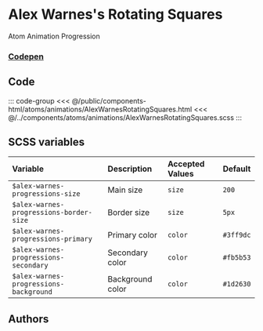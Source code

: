 # Alex Warnes's Rotating Squares
<Badge type="tip">Atom</Badge> <Badge type="info">Animation</Badge> <Badge type="info">Progression</Badge>
### [Codepen](https://codepen.io/AlexWarnes/pen/jXYYKL)

## Code

<div class="dev-section">
    <!--@include: ../../public/components-html/atoms/animations/AlexWarnesRotatingSquares.html -->
</div>

::: code-group
<<< @/public/components-html/atoms/animations/AlexWarnesRotatingSquares.html
<<< @/../components/atoms/animations/AlexWarnesRotatingSquares.scss
:::

## SCSS variables

| Variable                               | Description      | Accepted Values | Default   |
|:---------------------------------------|:-----------------|:----------------|:----------|
| `$alex-warnes-progressions-size`        | Main size        | `size`          | `200`     |
| `$alex-warnes-progressions-border-size` | Border size      | `size`          | `5px`     |
| `$alex-warnes-progressions-primary`     | Primary color    | `color`         | `#3ff9dc` |
| `$alex-warnes-progressions-secondary`   | Secondary color  | `color`         | `#fb5b53` |
| `$alex-warnes-progressions-background`  | Background color | `color`         | `#1d2630` |


## Authors

<VPTeamMembers size="small" :members="Authors" />

<style lang="scss">
@import "docs/theme.scss";

$alex-warnes-progressions-primary: $primary-color;
$alex-warnes-progressions-secondary: $secondary-color;
$alex-warnes-progressions-background: $background-color;

@import "components/atoms/animations/AlexWarnesRotatingSquares.scss";
</style>

<script setup>
import { VPTeamMembers } from 'vitepress/theme';

const Authors = [
  {
    avatar: 'https://placekitten.com/100/100',
    name: 'Alex Warnes',
    title: 'Creator',
    links: [
      { 
        icon: 'github', 
        link: '#'
      },
      { 
        icon: 'slack', 
        link: 'https://alexwarnes.com/'
      },
      { 
        icon: 'slack',
        link: 'https://codepen.io/AlexWarnes'
      },
    ]
  }
];
</script>